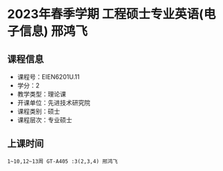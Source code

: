 # 2023年春季学期 工程硕士专业英语(电子信息) 邢鸿飞






## 课程信息

- 课程号：EIEN6201U.11
- 学分：2
- 教学类型：理论课
- 开课单位：先进技术研究院
- 课程类别：硕士
- 课程层次：专业硕士

## 上课时间

```
1~10,12~13周 GT-A405 :3(2,3,4) 邢鸿飞
```

